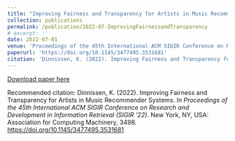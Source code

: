 ```yaml
---
title: "Improving Fairness and Transparency for Artists in Music Recommender Systems"
collection: publications
permalink: /publication/2022-07-ImprovingFairnessandTransparency
# excerpt: ''
date: 2022-07-01
venue: 'Proceedings of the 45th International ACM SIGIR Conference on Research and Development in Information Retrieval (SIGIR `22). New York, NY, USA: Association for Computing Machinery, 3498.'
paperurl: 'https://doi.org/10.1145/3477495.3531681'
citation: 'Dinnissen, K. (2022). Improving Fairness and Transparency for Artists in Music Recommender Systems. In <i>Proceedings of the 45th International ACM SIGIR Conference on Research and Development in Information Retrieval (SIGIR `22)</i>. New York, NY, USA: Association for Computing Machinery, 3498.'
---
```

<!-- 
Streaming services have become one of today’s main sources of music consumption, with music recommender systems (MRS) as important components. The MRS’ choices strongly influence what users consume, and vice versa [3]. Therefore, there is a growing interest in ensuring the fairness of these choices for all stakeholders involved. Firstly, for users, unfairness might result in some users receiving lower-quality recommendations in terms of accuracy and coverage [4]. Secondly, item provider (i.e. artist) unfairness might result in some artists receiving less exposure, and therefore less revenue [2]. However, it is challenging to improve fairness without a decrease in, for instance, overall recommendation quality or user satisfaction. Additional complications arise when balancing possibly domain-specific objectives for multiple stakeholders at once [2]. While fairness research exists from both the user and artist perspective in the music domain, there is a lack of research directly consulting artists—with [3] as an exception.
When interacting with recommendation systems and evaluating their fairness, the many factors influencing recommendation system decisions can cause another difficulty: lack of transparency [5]. Artists indicate they would appreciate more transparency in MRS—both towards the user and themselves [3]. While e.g. [5] use explanations to increase  transparency for MRS users, to the best of our knowledge, no research has addressed improving transparency for artists this way.
This interdisciplinary research project aims to bridge the gap between MRS and item providers. To improve fairness and transparency for artists, our goal is to answer these questions:
* RQ1: What do artists consider to be the main improvement areas in streaming services, and in automated music recommendations in particular?
* RQ2: How could MRS explanations best serve artists?
* RQ3: How should explanations for artists be implemented in a music recommendation ecosystem?
To answer RQ1, we further establish the artists’ perspective on MRS through conducting interviews. Building on [3], who interviewed Spanish-speaking artists, we ask Dutch-speaking artists about how they feel affected by current MRS implementations, and potential fairness improvements there. As both the Spanish and Dutch participant samples contain a diverse set of artists (e.g., in genre, popularity, age and gender), we expect to gain additional insight into MRS fairness perspectives through these interviews. Moreover, we will be able to identify cultural differences, if any.
Since the interviews suggest transparency as a main improvement area, we further address this in RQ2 and study how MRS explanations could contribute to item provider fairness. We apply findings from user-centered studies that utilize different user characteristics, e.g. [5], and from other domains that focus on item provider or multi-stakeholder explanations, such as [1].
Based on RQ2 conclusions, to answer RQ3 we develop MRS explanations for artists with particular attention to robustness. We balance added transparency with added cognitive load, and focus especially on fairness-clarifying or enhancing techniques.
This work will provide valuable insights into artists’ perspectives on fairness, and a novel application of MRS explanations. We will lay the foundation for positive impact on MRS transparency for artists, as well as for developers aiming to improve fairness. -->

[Download paper here](https://doi.org/10.1145/3477495.3531681)

Recommended citation: Dinnissen, K. (2022). Improving Fairness and Transparency for Artists in Music Recommender Systems. In <i>Proceedings of the 45th International ACM SIGIR Conference on Research and Development in Information Retrieval (SIGIR '22)</i>. New York, NY, USA: Association for Computing Machinery, 3498. https://doi.org/10.1145/3477495.3531681